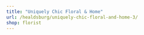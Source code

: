 ```yaml
---
title: "Uniquely Chic Floral & Home"
url: /healdsburg/uniquely-chic-floral-and-home-3/
shop: florist
---
```

